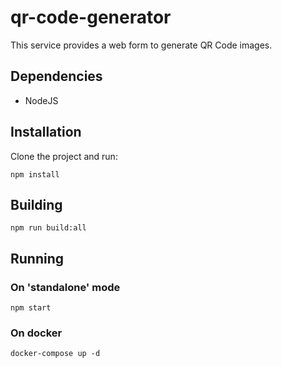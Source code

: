 # qr-code-generator

This service provides a web form to generate QR Code images.

## Dependencies

* NodeJS

## Installation

Clone the project and run:

    npm install

## Building

    npm run build:all

## Running

### On 'standalone' mode

    npm start

### On docker

    docker-compose up -d
